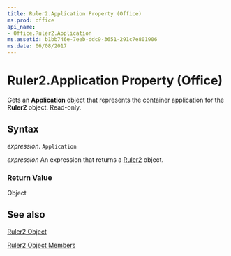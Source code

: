 ```yaml
---
title: Ruler2.Application Property (Office)
ms.prod: office
api_name:
- Office.Ruler2.Application
ms.assetid: b1bb746e-7eeb-ddc9-3651-291c7e801906
ms.date: 06/08/2017
---
```



# Ruler2.Application Property (Office)

Gets an  **Application** object that represents the container application for the **Ruler2** object. Read-only.


## Syntax

 _expression_. `Application`

 _expression_ An expression that returns a [Ruler2](./Office.Ruler2.md) object.


### Return Value

Object


## See also


[Ruler2 Object](Office.Ruler2.md)



[Ruler2 Object Members](./overview/ruler2-members-office.md)

